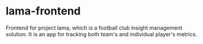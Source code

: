 # lama-frontend
Frontend for project lama, which is a football club insight management solution. It is an app for tracking both team's and individual player's metrics.
